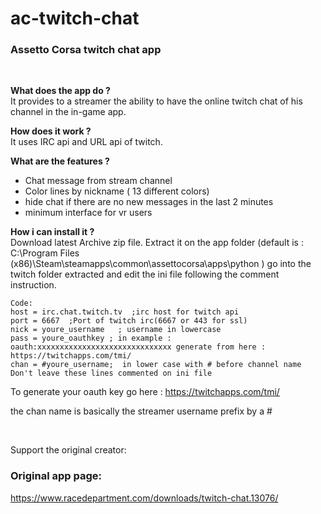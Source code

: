 # ac-twitch-chat
### Assetto Corsa twitch chat app  
<br/>

**What does the app do ?**  
It provides to a streamer the ability to have the online twitch chat of his channel in the in-game app.

**How does it work ?**  
It uses IRC api and URL api of twitch.

**What are the features ?**  
* Chat message from stream channel
* Color lines by nickname ( 13 different colors)
* hide chat if there are no new messages in the last 2 minutes
* minimum interface for vr users

**How i can install it ?**  
Download latest Archive zip file.
Extract it on the app folder (default is : C:\Program Files (x86)\Steam\steamapps\common\assettocorsa\apps\python )
go into the twitch folder extracted and edit the ini file following the comment instruction.

```
Code:
host = irc.chat.twitch.tv  ;irc host for twitch api
port = 6667  ;Port of twitch irc(6667 or 443 for ssl)
nick = youre_username   ; username in lowercase
pass = youre_oauthkey ; in example : oauth:xxxxxxxxxxxxxxxxxxxxxxxxxxxxxx generate from here : https://twitchapps.com/tmi/
chan = #youre_username;  in lower case with # before channel name 
Don't leave these lines commented on ini file
```  
To generate your oauth key go here : https://twitchapps.com/tmi/

the chan name is basically the streamer username prefix by a #  

<br/>

Support the original creator:  
### Original app page:
https://www.racedepartment.com/downloads/twitch-chat.13076/
